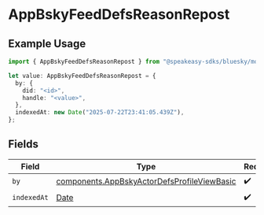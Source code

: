 # AppBskyFeedDefsReasonRepost

## Example Usage

```typescript
import { AppBskyFeedDefsReasonRepost } from "@speakeasy-sdks/bluesky/models/components";

let value: AppBskyFeedDefsReasonRepost = {
  by: {
    did: "<id>",
    handle: "<value>",
  },
  indexedAt: new Date("2025-07-22T23:41:05.439Z"),
};
```

## Fields

| Field                                                                                                      | Type                                                                                                       | Required                                                                                                   | Description                                                                                                |
| ---------------------------------------------------------------------------------------------------------- | ---------------------------------------------------------------------------------------------------------- | ---------------------------------------------------------------------------------------------------------- | ---------------------------------------------------------------------------------------------------------- |
| `by`                                                                                                       | [components.AppBskyActorDefsProfileViewBasic](../../models/components/appbskyactordefsprofileviewbasic.md) | :heavy_check_mark:                                                                                         | N/A                                                                                                        |
| `indexedAt`                                                                                                | [Date](https://developer.mozilla.org/en-US/docs/Web/JavaScript/Reference/Global_Objects/Date)              | :heavy_check_mark:                                                                                         | N/A                                                                                                        |